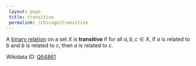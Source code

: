 ```yaml
---
 layout: page
 title: transitive
 permalink: /chicago/transitive
---
```

A [binary relation](https://mathgloss.github.io/MathGloss/chicago/binary_relation) on a set $X$ is **transitive** if for all $a,b,c\in X$, if $a$ is related to $b$ and $b$ is related to $c$, then $a$ is related to $c$.

Wikidata ID: [Q64861](https://www.wikidata.org/wiki/Q64861)